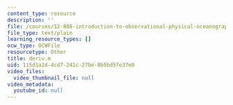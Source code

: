 ```yaml
---
content_type: resource
description: ''
file: /courses/12-808-introduction-to-observational-physical-oceanography-fall-2004/115d1a2d4cd7241c27be8b5bd5fe37e0_deriv.m
file_type: text/plain
learning_resource_types: []
ocw_type: OCWFile
resourcetype: Other
title: deriv.m
uid: 115d1a2d-4cd7-241c-27be-8b5bd5fe37e0
video_files:
  video_thumbnail_file: null
video_metadata:
  youtube_id: null
---
```

